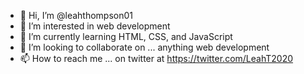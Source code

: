 - 👋 Hi, I’m @leahthompson01
- 👀 I’m interested in web development
- 🌱 I’m currently learning HTML, CSS, and JavaScript
- 💞️ I’m looking to collaborate on ... anything web development
- 📫 How to reach me ... on twitter at https://twitter.com/LeahT2020 

<!---
leahthompson01/leahthompson01 is a ✨ special ✨ repository because its `README.md` (this file) appears on your GitHub profile.
You can click the Preview link to take a look at your changes.
--->
